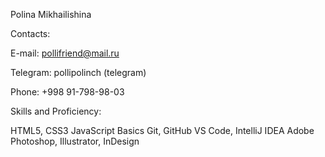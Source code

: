 Polina Mikhailishina

Contacts:

E-mail: pollifriend@mail.ru

Telegram: pollipolinch (telegram)

Phone: +998 91-798-98-03

Skills and Proficiency:

HTML5,
CSS3
JavaScript Basics
Git, GitHub
VS Code, IntelliJ IDEA
Adobe Photoshop,
Illustrator,
InDesign
